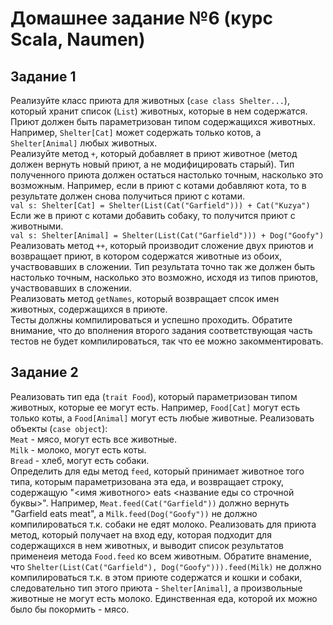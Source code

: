 # Домашнее задание №6 (курс Scala, Naumen)

## Задание 1

Реализуйте класс приюта для животных (`case class Shelter...`), который хранит список (`List`)
животных, которые в нем содержатся. Приют должен быть параметризован типом содержащихся животных.
Например, `Shelter[Cat]` может содержать только котов, а `Shelter[Animal]` любых животных.<br>
Реализуйте метод `+`, который добавляет в приют животное (метод должен вернуть новый приют, а не модифицировать старый).
Тип полученного приюта должен остаться настолько точным, насколько это возможным.
Например, если в приют с котами добавляют кота, то в результате должен снова получиться приют с котами.<br>
`val s: Shelter[Cat] = Shelter(List(Cat("Garfield"))) + Cat("Kuzya")`<br>
Если же в приют с котами добавить собаку, то получится приют с животными.<br>
`val s: Shelter[Animal] = Shelter(List(Cat("Garfield"))) + Dog("Goofy")`<br>
Реализовать метод `++`, который производит сложение двух приютов и возвращает приют,
в котором содержатся животные из обоих, участвовавших в сложении.
Тип результата точно так же должен быть настолько точным, насколько это возможно, исходя из
типов приютов, участвовавших в сложении.<br>
Реализовать метод `getNames`, который возвращает спсок имен животных, содержащихся в приюте.<br>
Тесты должны компилироваться и успешно проходить. Обратите внимание, что до вполнения второго
задания соответствующая часть тестов не будет компилироваться, так что ее можно закомментировать.

## Задание 2

Реализовать тип еда (`trait Food`), который параметризован типом животных, которые
ее могут есть. Например, `Food[Cat]` могут есть только коты, а
`Food[Animal]` могут есть любые животные. Реализовать объекты (`case object`):<br>
`Meat` - мясо, могут есть все животные.<br>
`Milk` - молоко, могут есть коты.<br>
`Bread` - хлеб, могут есть собаки.<br>
Определить для еды метод `feed`, который принимает животное того типа, которым параметризована эта еда,
и возвращает строку, содержащую "<имя животного> eats <название еды со строчной буквы>". Например,
`Meat.feed(Cat("Garfield"))`  должно вернуть "Garfield eats meat", а `Milk.feed(Dog("Goofy"))` не должно
компилироваться т.к. собаки не едят молоко.
Реализовать для приюта метод, который получает на вход еду, которая подходит для
содержащихся в нем животных, и выводит список результатов применеия метода `Food.feed` ко
всем животным. Обратите внамение, что `Shelter(List(Cat("Garfield"), Dog("Goofy"))).feed(Milk)` не должно
компилироваться т.к. в этом приюте содержатся и кошки и собаки,
следовательно тип этого приюта - `Shelter[Animal]`, а произвольные животные не могут есть молоко. Единственная
еда, которой их можно было бы покормить - мясо.